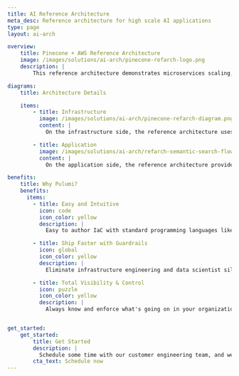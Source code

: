```yaml
---
title: AI Reference Architecture
meta_desc: Reference architecture for high scale AI applications
type: page
layout: ai-arch

overview:
    title: Pinecone + AWS Reference Architecture
    image: /images/solutions/ai-arch/pinecone-refarch-logo.png
    description: |
        This reference architecture demonstrates microservices scaling, data processing pipelines, infrastructure segmentation through networking and security groups, and UI and database synchronizations. It serves as a reference point for you take an idea in a notebook to an application handling real-world traffic. The reference architecture is built with the best practices for how to use AWS and Pinecone. It is designed for production, and it is easily modifiable to fit most use cases.

diagrams:
    title: Architecture Details

    items:
        - title: Infrastructure
          image: /images/solutions/ai-arch/pinecone-refarch-diagram.png
          content: |
            On the infrastructure side, the reference architecture uses a Pinecone index as a vector store, a message queue to pass information between microservices, and security groups to appropriately secure the traffic among the different components. The application uses Elastic Container Service (ECS) services for the frontend and backend microservices, and has autoscaling configured to expand the worker pool up and down elastically in response to system load.

        - title: Application
          image: /images/solutions/ai-arch/refarch-semantic-search-flow.png
          content: |
            On the application side, the reference architecture provides a semantic search interface over a Postgres database of product records, leveraging Pinecone’s vector database for queries and instant index updates. There is a frontend microservice to supply the user interface, and a pair of backend microservices that manage changes to the database as well as embeddings and updates to the Pinecone index.

benefits:
    title: Why Pulumi?
    benefits:
      items:
        - title: Easy and Intuitive
          icon: code
          icon_color: yellow
          description: |
            Easy to author IaC with standard programming languages like Python. 

        - title: Ship Faster with Guardrails
          icon: global
          icon_color: yellow
          description: |
            Eliminate infrastructure engineering and data scientist silos.

        - title: Total Visibility & Control
          icon: puzzle
          icon_color: yellow
          description: |
            Always know and enforce what's going on in your organization. 


get_started:
    get_started:
        title: Get Started
        description: |
          Schedule some time with our customer engineering team, and we will help you scale your AI infrastructure with Pulumi.
        cta_text: Schedule now
---
```

